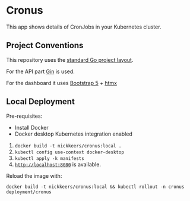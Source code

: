 # Cronus

This app shows details of CronJobs in your Kubernetes cluster.

## Project Conventions

This repository uses the [standard Go project layout](https://github.com/golang-standards/project-layout).

For the API part [Gin](https://github.com/gin-gonic/gin) is used.

For the dashboard it uses [Bootstrap 5](https://getbootstrap.com/) + [htmx](https://htmx.org)

## Local Deployment

Pre-requisites:

- Install Docker
- Docker desktop Kubernetes integration enabled

1. `docker build -t nickkeers/cronus:local .`
1. `kubectl config use-context docker-desktop`
1. `kubectl apply -k manifests`
1. [`http://localhost:8080`](http://localhost:8080) is available.

Reload the image with:

`docker build -t nickkeers/cronus:local && kubectl rollout -n cronus deployment/cronus`

